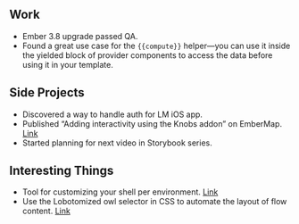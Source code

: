 ## Work

- Ember 3.8 upgrade passed QA.
- Found a great use case for the `{{compute}}` helper—you can use it inside the yielded block of provider components to access the data before using it in your template.

## Side Projects

- Discovered a way to handle auth for LM iOS app.
- Published “Adding interactivity using the Knobs addon” on EmberMap. [Link](https://embermap.com/topics/building-ui-components-with-storybook/adding-interactivity-using-the-knobs-addon)
- Started planning for next video in Storybook series.

## Interesting Things

- Tool for customizing your shell per environment. [Link](https://starship.rs/)
- Use the Lobotomized owl selector in CSS to automate the layout of flow content. [Link](https://alistapart.com/article/axiomatic-css-and-lobotomized-owls/)
